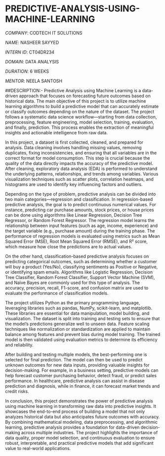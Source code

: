 # PREDICTIVE-ANALYSIS-USING-MACHINE-LEARNING

*COMPANY*: CODTECH IT SOLUTIONS

*NAME*: NASHEER SAYYED

*INTERN ID*: CT04DR234

*DOMAIN*: DATA ANALYSIS

*DURATION*: 6 WEEKS

*MENTOR*: NEELA SANTOSH

##DESCRIPTION:-
Predictive Analysis using Machine Learning is a data-driven approach that focuses on forecasting future outcomes based on historical data. The main objective of this project is to utilize machine learning algorithms to build a predictive model that can accurately estimate or classify outcomes depending on the nature of the dataset. The project follows a systematic data science workflow—starting from data collection, preprocessing, feature engineering, model selection, training, evaluation, and finally, prediction. This process enables the extraction of meaningful insights and actionable intelligence from raw data.

In this project, a dataset is first collected, cleaned, and prepared for analysis. Data cleaning involves handling missing values, removing duplicates, fixing inconsistencies, and ensuring that all variables are in the correct format for model consumption. This step is crucial because the quality of the data directly impacts the accuracy of the predictive model. After cleaning, exploratory data analysis (EDA) is performed to understand the underlying patterns, relationships, and trends among variables. Various visualization techniques such as scatter plots, correlation heatmaps, and histograms are used to identify key influencing factors and outliers.

Depending on the type of problem, predictive analysis can be divided into two main categories—regression and classification. In regression-based predictive analysis, the goal is to predict continuous numerical values. For instance, predicting car purchase amounts, stock prices, or house prices can be done using algorithms like Linear Regression, Decision Tree Regressor, or Random Forest Regressor. The regression model learns the relationship between input features (such as age, income, experience) and the target variable (e.g., purchase amount) during the training phase. The performance of regression models is evaluated using metrics such as Mean Squared Error (MSE), Root Mean Squared Error (RMSE), and R² score, which measure how close the predictions are to actual values.

On the other hand, classification-based predictive analysis focuses on predicting categorical outcomes, such as determining whether a customer will buy a product (Yes/No), classifying sentiments as Positive or Negative, or identifying spam emails. Algorithms like Logistic Regression, Decision Tree Classifier, Random Forest Classifier, Support Vector Machine (SVM), and Naïve Bayes are commonly used for this type of analysis. The accuracy, precision, recall, F1-score, and confusion matrix are used to evaluate the performance of classification models.

The project utilizes Python as the primary programming language, leveraging libraries such as pandas, NumPy, scikit-learn, and matplotlib. These libraries are essential for data manipulation, model building, and visualization. The dataset is split into training and testing sets to ensure that the model’s predictions generalize well to unseen data. Feature scaling techniques like normalization or standardization are applied to maintain balance among features and prevent bias during model training. The trained model is then validated using evaluation metrics to determine its efficiency and reliability.

After building and testing multiple models, the best-performing one is selected for final prediction. The model can then be used to predict unknown outcomes for new data inputs, providing valuable insights for decision-making. For example, in a business setting, predictive models can help forecast customer purchasing behavior, detect fraud, or predict sales performance. In healthcare, predictive analysis can assist in disease prediction and diagnosis, while in finance, it can forecast market trends and credit risks.

In conclusion, this project demonstrates the power of predictive analysis using machine learning in transforming raw data into predictive insights. It showcases the end-to-end process of building a model that not only analyzes historical data but also anticipates future outcomes with accuracy. By combining mathematical modeling, data preprocessing, and algorithmic learning, predictive analysis provides a foundation for data-driven decision-making across multiple industries. The project highlights the importance of data quality, proper model selection, and continuous evaluation to ensure robust, interpretable, and practical predictive models that add significant value to real-world applications.
